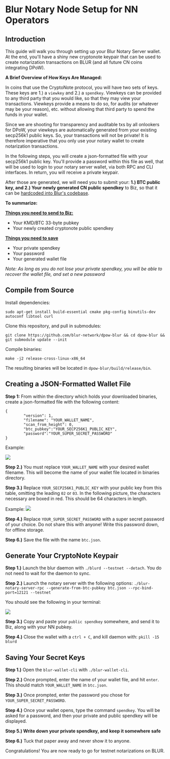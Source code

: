 # Blur Notary Node Setup for NN Operators

## Introduction

This guide will walk you through setting up your Blur Notary Server wallet.  At the end, you'll have a shiny new cryptonote keypair that can be used to create notarization transactions on BLUR (and all future CN coins integrating DPoW).

**A Brief Overview of How Keys Are Managed:** 

In coins that use the CryptoNote protocol, you will have two sets of keys.  These keys are 1.) a `viewkey` and 2.) a `spendkey`.  Viewkeys can be provided to any third party that you would like, so that they may view your transactions.  Viewkeys provide a means to do so, for audits (or whatever may be your reason), etc. without allowing that third party to spend the funds in your wallet.

Since we are shooting for transparency and auditable txs by all onlookers for DPoW, your viewkeys are automatically generated from your existing secp256k1 public keys.  So, your transactions will not be private! It is therefore imperative that you only use your notary wallet to create notarization transactions.

In the following steps, you will create a json-formatted file with your secp256k1 public key.  You'll provide a password within this file as well, that will be used to login to your notary server wallet, via both RPC and CLI interfaces.  In return, you will receive a private keypair.

After those are generated, we will need you to submit your: **1.) BTC public key, and 2.) Your newly generated CN public spendkey** to Biz, so that it can be <a href="https://github.com/blur-network/dpow-blur/blob/bdc1eee031077ac4029a3270150488c90e2b932f/src/cryptonote_core/komodo_notaries.cpp#L64">hardcoded into Blur's codebase</a>.

**To summarize:**

<u>**Things you need to send to Biz:**</u>
- Your KMD/BTC 33-byte pubkey
- Your newly created cryptonote public spendkey

<u>**Things you need to save**</u>
- Your private spendkey
- Your password
- Your generated wallet file

*Note: As long as you do not lose your private spendkey, you will be able to recover the wallet file, and set a new password*

## Compile from Source

Install dependencies:

`sudo apt-get install build-essential cmake pkg-config binutils-dev autoconf libtool curl`

Clone this repository, and pull in submodules:

`git clone https://github.com/blur-network/dpow-blur && cd dpow-blur && git submodule update --init`

Compile binaries:

`make -j2 release-cross-linux-x86_64`

The resulting binaries will be located in `dpow-blur/build/release/bin`.


## Creating a JSON-Formatted Wallet File


**Step 1:** From within the directory which holds your downloaded binaries, create a json-formatted file with the following content: 


```
{
        "version": 1,
        "filename": "YOUR_WALLET_NAME",
        "scan_from_height": 0,
        "btc_pubkey":"YOUR_SECP256K1_PUBLIC_KEY",
        "password":"YOUR_SUPER_SECRET_PASSWORD"
}
```

Example:
 

![](https://i.ibb.co/BswkG8r/nn-4.png)


**Step 2.)** You must replace `YOUR_WALLET_NAME` with your desired wallet filename. This will become the name of your wallet file located in binaries directory. 

**Step 3.)** Replace `YOUR_SECP256K1_PUBLIC_KEY` with your public key from this table, omitting the leading `02` or `03`.  In the following picture, the characters necessary are boxed in red.  This should be 64 characters in length. 

Example: ![](https://i.ibb.co/ScDYfb6/nn-1.png) 

**Step 4.)** Replace `YOUR_SUPER_SECRET_PASSWORD` with a super secret password of your choice.  Do not share this with anyone!  Write this password down, for offline storage. 

**Step 6.)** Save the file with the name `btc.json`. 


## Generate Your CryptoNote Keypair


**Step 1.)** Launch the blur daemon with `./blurd --testnet --detach`.  You do not need to wait for the daemon to sync. 

**Step 2.)** Launch the notary server with the following options: `./blur-notary-server-rpc --generate-from-btc-pubkey btc.json --rpc-bind-port=12121 --testnet` 


You should see the following in your terminal: 

![](https://i.ibb.co/6Z8vdb7/nn-2.png)

**Step 3.)** Copy and paste your `public spendkey` somewhere, and send it to Biz, along with your NN pubkey. 

**Step 4.)** Close the wallet with a `ctrl + C`, and kill daemon with: `pkill -15 blurd`


## Saving Your Secret Keys

**Step 1.)** Open the `blur-wallet-cli` with `./blur-wallet-cli`. 

**Step 2.)** Once prompted, enter the name of your wallet file, and hit `enter`.  This should match `YOUR_WALLET_NAME` in `btc.json`. 

**Step 3.)** Once prompted, enter the password you chose for `YOUR_SUPER_SECRET_PASSWORD`.  

**Step 4.)** Once your wallet opens, type the command `spendkey`.  You will be asked for a password, and then your private and public spendkey will be displayed. 

**Step 5.) Write down your private spendkey, and keep it somewhere safe** 

**Step 6.)** Tuck that paper away and never show it to anyone. 


Congratulations! You are now ready to go for testnet notarizations on BLUR. 
